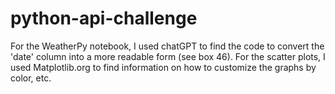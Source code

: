 # python-api-challenge

For the WeatherPy notebook, I used chatGPT to find the code to convert the 'date' column into a more readable form (see box 46). For the scatter plots, I used Matplotlib.org to find information on how to customize the graphs by color, etc.